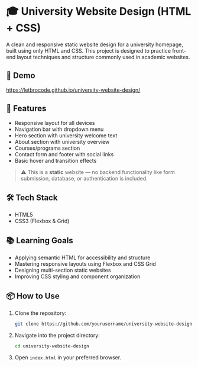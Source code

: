 # 🎓 University Website Design (HTML + CSS)

A clean and responsive static website design for a university homepage, built using only HTML and CSS. This project is designed to practice front-end layout techniques and structure commonly used in academic websites.

## 📸 Demo

https://letbrocode.github.io/university-website-design/

## 🚀 Features

- Responsive layout for all devices  
- Navigation bar with dropdown menu  
- Hero section with university welcome text  
- About section with university overview  
- Courses/programs section  
- Contact form and footer with social links  
- Basic hover and transition effects

> ⚠️ This is a **static** website — no backend functionality like form submission, database, or authentication is included.

## 🛠️ Tech Stack

- HTML5  
- CSS3 (Flexbox & Grid)  

## 📚 Learning Goals

- Applying semantic HTML for accessibility and structure  
- Mastering responsive layouts using Flexbox and CSS Grid  
- Designing multi-section static websites  
- Improving CSS styling and component organization  

## 📦 How to Use

1. Clone the repository:
   ```bash
   git clone https://github.com/yourusername/university-website-design.git
   ```

2. Navigate into the project directory:
     ```bash
     cd university-website-design
     ```

3. Open `index.html` in your preferred browser.
